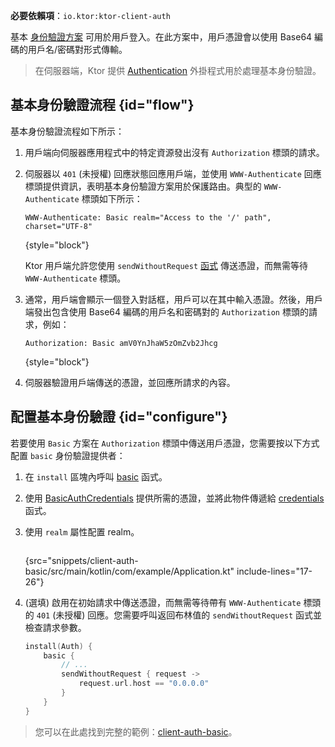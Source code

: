 [//]: # (title: Ktor 用戶端中的基本身份驗證)

<tldr>
<p>
<b>必要依賴項</b>：<code>io.ktor:ktor-client-auth</code>
</p>
<var name="example_name" value="client-auth-basic"/>
<include from="lib.topic" element-id="download_example"/>
</tldr>

基本 [身份驗證方案](client-auth.md) 可用於用戶登入。在此方案中，用戶憑證會以使用 Base64 編碼的用戶名/密碼對形式傳輸。

> 在伺服器端，Ktor 提供 [Authentication](server-basic-auth.md) 外掛程式用於處理基本身份驗證。

## 基本身份驗證流程 {id="flow"}

基本身份驗證流程如下所示：

1. 用戶端向伺服器應用程式中的特定資源發出沒有 `Authorization` 標頭的請求。
2. 伺服器以 `401` (未授權) 回應狀態回應用戶端，並使用 `WWW-Authenticate` 回應標頭提供資訊，表明基本身份驗證方案用於保護路由。典型的 `WWW-Authenticate` 標頭如下所示：

   ```
   WWW-Authenticate: Basic realm="Access to the '/' path", charset="UTF-8"
   ```
   {style="block"}

   Ktor 用戶端允許您使用 `sendWithoutRequest` [函式](#configure) 傳送憑證，而無需等待 `WWW-Authenticate` 標頭。

3. 通常，用戶端會顯示一個登入對話框，用戶可以在其中輸入憑證。然後，用戶端發出包含使用 Base64 編碼的用戶名和密碼對的 `Authorization` 標頭的請求，例如：

   ```
   Authorization: Basic amV0YnJhaW5zOmZvb2Jhcg
   ```
   {style="block"}

4. 伺服器驗證用戶端傳送的憑證，並回應所請求的內容。

## 配置基本身份驗證 {id="configure"}

若要使用 `Basic` 方案在 `Authorization` 標頭中傳送用戶憑證，您需要按以下方式配置 `basic` 身份驗證提供者：

1. 在 `install` 區塊內呼叫 [basic](https://api.ktor.io/ktor-client/ktor-client-plugins/ktor-client-auth/io.ktor.client.plugins.auth.providers/basic.html) 函式。
2. 使用 [BasicAuthCredentials](https://api.ktor.io/ktor-client/ktor-client-plugins/ktor-client-auth/io.ktor.client.plugins.auth.providers/-basic-auth-credentials/index.html) 提供所需的憑證，並將此物件傳遞給 [credentials](https://api.ktor.io/ktor-client/ktor-client-plugins/ktor-client-auth/io.ktor.client.plugins.auth.providers/-basic-auth-config/credentials.html) 函式。
3. 使用 `realm` 屬性配置 realm。

   ```kotlin
   ```
   {src="snippets/client-auth-basic/src/main/kotlin/com/example/Application.kt" include-lines="17-26"}

4. (選填) 啟用在初始請求中傳送憑證，而無需等待帶有 `WWW-Authenticate` 標頭的 `401` (未授權) 回應。您需要呼叫返回布林值的 `sendWithoutRequest` 函式並檢查請求參數。

   ```kotlin
   install(Auth) {
       basic {
           // ...
           sendWithoutRequest { request ->
               request.url.host == "0.0.0.0"
           }
       }
   }
   ```

> 您可以在此處找到完整的範例：[client-auth-basic](https://github.com/ktorio/ktor-documentation/tree/%ktor_version%/codeSnippets/snippets/client-auth-basic)。